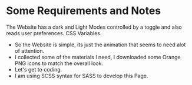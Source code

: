 
# Some Requirements and Notes
The Website has a dark and Light Modes controlled by a toggle and also reads user preferences.
CSS Variables.
- So the Website is simple, its just the animation that seems to need alot of attention.
- I collected some of the materials I need, I downloaded some Orange PNG icons to match the overall look. 
- Let's get to coding.
- I am using SCSS syntax for SASS to develop this Page.


